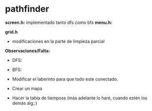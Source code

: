 # pathfinder

**screen.h:** implementado tanto dfs como bfs
**menu.h:**

**grid.h**

- modificaciones en la parte de limpieza parcial

**Observaciones/Falta:**

- DFS: 

- BFS: 

- Modificar el laberinto para que todo este conectado.

- Crear un mapa

- Hacer la tabla de tiemposs (más adelante lo haré, cuando estén los demás alg,:)
